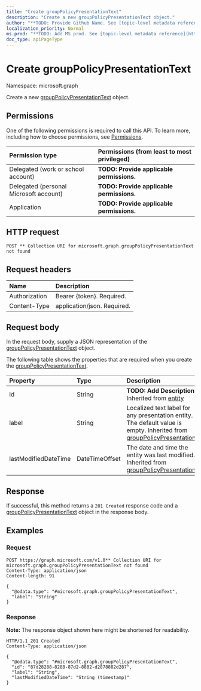 ```yaml
---
title: "Create groupPolicyPresentationText"
description: "Create a new groupPolicyPresentationText object."
author: "**TODO: Provide Github Name. See [topic-level metadata reference](https://msgo.azurewebsites.net/add/document/guidelines/metadata.html#topic-level-metadata)**"
localization_priority: Normal
ms.prod: "**TODO: Add MS prod. See [topic-level metadata reference](https://msgo.azurewebsites.net/add/document/guidelines/metadata.html#topic-level-metadata)**"
doc_type: apiPageType
---
```


# Create groupPolicyPresentationText
Namespace: microsoft.graph



Create a new [groupPolicyPresentationText](../resources/grouppolicypresentationtext.md) object.

## Permissions
One of the following permissions is required to call this API. To learn more, including how to choose permissions, see [Permissions](/graph/permissions-reference).

|Permission type|Permissions (from least to most privileged)|
|:---|:---|
|Delegated (work or school account)|**TODO: Provide applicable permissions.**|
|Delegated (personal Microsoft account)|**TODO: Provide applicable permissions.**|
|Application|**TODO: Provide applicable permissions.**|

## HTTP request

<!-- {
  "blockType": "ignored"
}
-->
``` http
POST ** Collection URI for microsoft.graph.groupPolicyPresentationText not found
```

## Request headers
|Name|Description|
|:---|:---|
|Authorization|Bearer {token}. Required.|
|Content-Type|application/json. Required.|

## Request body
In the request body, supply a JSON representation of the [groupPolicyPresentationText](../resources/grouppolicypresentationtext.md) object.

The following table shows the properties that are required when you create the [groupPolicyPresentationText](../resources/grouppolicypresentationtext.md).

|Property|Type|Description|
|:---|:---|:---|
|id|String|**TODO: Add Description** Inherited from [entity](../resources/entity.md)|
|label|String|Localized text label for any presentation entity. The default value is empty. Inherited from [groupPolicyPresentation](../resources/grouppolicypresentation.md)|
|lastModifiedDateTime|DateTimeOffset|The date and time the entity was last modified. Inherited from [groupPolicyPresentation](../resources/grouppolicypresentation.md)|



## Response

If successful, this method returns a `201 Created` response code and a [groupPolicyPresentationText](../resources/grouppolicypresentationtext.md) object in the response body.

## Examples

### Request
<!-- {
  "blockType": "request",
  "name": "create_grouppolicypresentationtext_from_"
}
-->
``` http
POST https://graph.microsoft.com/v1.0** Collection URI for microsoft.graph.groupPolicyPresentationText not found
Content-Type: application/json
Content-length: 91

{
  "@odata.type": "#microsoft.graph.groupPolicyPresentationText",
  "label": "String"
}
```


### Response
**Note:** The response object shown here might be shortened for readability.
<!-- {
  "blockType": "response",
  "truncated": true,
  "@odata.type": "microsoft.graph.groupPolicyPresentationText"
}
-->
``` http
HTTP/1.1 201 Created
Content-Type: application/json

{
  "@odata.type": "#microsoft.graph.groupPolicyPresentationText",
  "id": "87d28288-8288-87d2-8882-d2878882d287",
  "label": "String",
  "lastModifiedDateTime": "String (timestamp)"
}
```


